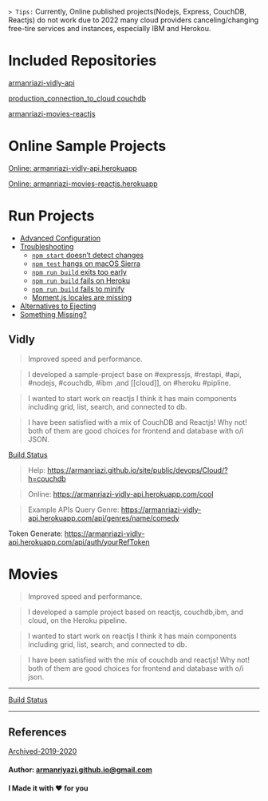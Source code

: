 
`> Tips:` Currently, Online published projects(Nodejs, Express, CouchDB, Reactjs) do not work due to 2022 many cloud providers canceling/changing free-tire services and instances, especially IBM and Herokou.

# Included Repositories

[armanriazi-vidly-api](https://github.com/armanriazi/armanriazi-vidly-api)

[production_connection_to_cloud couchdb](production_connection_to_cloud_couchdb.md)

[armanriazi-movies-reactjs](https://github.com/armanriazi/armanriazi-movies-reactjs)


# Online Sample Projects

[Online: armanriazi-vidly-api.herokuapp](https://armanriazi-vidly-api.herokuapp.com)

[Online: armanriazi-movies-reactjs.herokuapp](https://armanriazi-movies-reactjs.herokuapp.com)

# Run Projects
- [Advanced Configuration](#advanced-configuration)
- [Troubleshooting](#troubleshooting)
  - [`npm start` doesn’t detect changes](#npm-start-doesnt-detect-changes)
  - [`npm test` hangs on macOS Sierra](#npm-test-hangs-on-macos-sierra)
  - [`npm run build` exits too early](#npm-run-build-exits-too-early)
  - [`npm run build` fails on Heroku](#npm-run-build-fails-on-heroku)
  - [`npm run build` fails to minify](#npm-run-build-fails-to-minify)
  - [Moment.js locales are missing](#momentjs-locales-are-missing)
- [Alternatives to Ejecting](#alternatives-to-ejecting)
- [Something Missing?](#something-missing)

## Vidly

> Improved speed and performance.

> I developed a sample-project base on #expressjs, #restapi, #api, #nodejs, #couchdb, #ibm ,and [[cloud]], on #heroku #pipline.

> I wanted to start work on reactjs I think it has main components including grid, list, search, and connected to db. 

> I have been satisfied with a mix of CouchDB and Reactjs! Why not! both of them are good choices for frontend and database with o/i JSON.

[Build Status](https://drive.google.com/file/d/1ziS-besHSobHOmJ1v5SzMvVkqZrmbd8R/view?usp=sharing)


> Help: https://armanriazi.github.io/site/public/devops/Cloud/?h=couchdb

> Online: https://armanriazi-vidly-api.herokuapp.com/cool

> Example APIs
Query Genre: https://armanriazi-vidly-api.herokuapp.com/api/genres/name/comedy

Token Generate: https://armanriazi-vidly-api.herokuapp.com/api/auth/yourRefToken

# Movies

> Improved speed and performance.

> I developed a sample project based on reactjs, couchdb,ibm, and cloud, on the Heroku pipeline.

> I wanted to start work on reactjs I think it has main components including grid, list, search, and connected to db. 

> I have been satisfied with the mix of couchdb and reactjs! Why not! both of them are good choices for frontend and database with o/i json.

---

[Build Status](https://drive.google.com/file/d/1W5nSlFYGxQoyDmaiZDTkD9Cccxs5TiG-/view?usp=sharing")

---


## References 

[Archived-2019-2020](https://armanriazi.github.io/site/public/archive/archive-2019-2020)


#### Author: armanriyazi.github.io@gmail.com

#### I Made it with ❤️ for you
